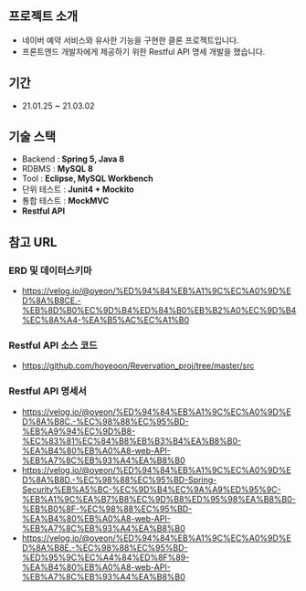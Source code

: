## 프로젝트 소개
- 네이버 예약 서비스와 유사한 기능을 구현한 클론 프로젝트입니다.
- 프론트엔드 개발자에게 제공하기 위한 Restful API 명세 개발을 했습니다.
## 기간
- 21.01.25 ~ 21.03.02
## 기술 스택
- Backend : **Spring 5, Java 8**
- RDBMS : **MySQL 8**
- Tool : **Eclipse, MySQL Workbench**
- 단위 테스트 : **Junit4 + Mockito**
- 통합 테스트 : **MockMVC**
- **Restful API**
## 참고 URL
### ERD 및 데이터스키마
- https://velog.io/@oyeon/%ED%94%84%EB%A1%9C%EC%A0%9D%ED%8A%B8CE.-%EB%8D%B0%EC%9D%B4%ED%84%B0%EB%B2%A0%EC%9D%B4%EC%8A%A4-%EA%B5%AC%EC%A1%B0
### Restful API 소스 코드
- https://github.com/hoyeoon/Revervation_proj/tree/master/src
### Restful API 명세서
- https://velog.io/@oyeon/%ED%94%84%EB%A1%9C%EC%A0%9D%ED%8A%B8C.-%EC%98%88%EC%95%BD-%EB%A9%94%EC%9D%B8-%EC%83%81%EC%84%B8%EB%B3%B4%EA%B8%B0-%EA%B4%80%EB%A0%A8-web-API-%EB%A7%8C%EB%93%A4%EA%B8%B0
- https://velog.io/@oyeon/%ED%94%84%EB%A1%9C%EC%A0%9D%ED%8A%B8D.-%EC%98%88%EC%95%BD-Spring-Security%EB%A5%BC-%EC%9D%B4%EC%9A%A9%ED%95%9C-%EB%A1%9C%EA%B7%B8%EC%9D%B8%ED%95%98%EA%B8%B0-%EB%B0%8F-%EC%98%88%EC%95%BD-%EA%B4%80%EB%A0%A8-web-API-%EB%A7%8C%EB%93%A4%EA%B8%B0
- https://velog.io/@oyeon/%ED%94%84%EB%A1%9C%EC%A0%9D%ED%8A%B8E.-%EC%98%88%EC%95%BD-%ED%95%9C%EC%A4%84%ED%8F%89-%EA%B4%80%EB%A0%A8-web-API-%EB%A7%8C%EB%93%A4%EA%B8%B0
